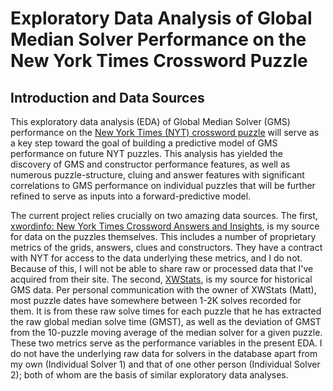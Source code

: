 # Exploratory Data Analysis of Global Median Solver Performance on the New York Times Crossword Puzzle
## Introduction and Data Sources
This exploratory data analysis (EDA) of Global Median Solver (GMS) performance on the [New York Times (NYT) crossword puzzle](https://www.nytimes.com/crosswords) will serve as a key step toward the goal of building a predictive model of GMS performance on future NYT puzzles. This analysis has yielded the discovery of GMS and constructor performance features, as well as numerous puzzle-structure, cluing and answer features with significant correlations to GMS performance on individual puzzles that will be further refined to serve as inputs into a forward-predictive model. 

The current project relies crucially on two amazing data sources. The first, [xwordinfo: New York Times Crossword Answers and Insights](https://www.xwordinfo.com/), is my source for data on the puzzles themselves. This includes a number of proprietary metrics of the grids, answers, clues and constructors. They have a contract with NYT for access to the data underlying these metrics, and I do not. Because of this, I will not be able to share raw or processed data that I've acquired from their site. The second, [XWStats](xwstats.com), is my source for historical GMS data. Per personal communication with the owner of XWStats (Matt), most puzzle dates have somewhere between 1-2K solves recorded for them. It is from these raw solve times for each puzzle that he has extracted the raw global median solve time (GMST), as well as the deviation of GMST from the 10-puzzle moving average of the median solver for a given puzzle. These two metrics serve as the performance variables in the present EDA. I do not have the underlying raw data for solvers in the database apart from my own (Individual Solver 1) and that of one other person (Individual Solver 2); both of whom are the basis of similar exploratory data analyses.          
